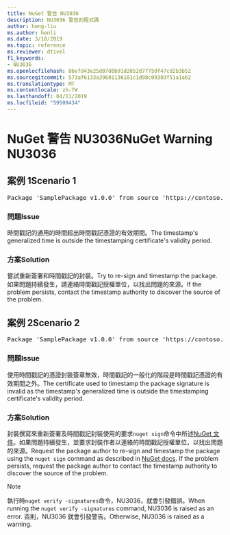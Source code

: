 ```yaml
---
title: NuGet 警告 NU3036
description: NU3036 警告的程式碼
author: heng-liu
ms.author: henli
ms.date: 3/18/2019
ms.topic: reference
ms.reviewer: dtivel
f1_keywords:
- NU3036
ms.openlocfilehash: 86efd43e25d07d0b91d2852d77750f47cd2b3b52
ms.sourcegitcommit: 573af6133a39601136181c1d98c09303f51a1ab2
ms.translationtype: MT
ms.contentlocale: zh-TW
ms.lasthandoff: 04/11/2019
ms.locfileid: "59509434"
---
```

# <a name="nuget-warning-nu3036"></a><span data-ttu-id="609d6-103">NuGet 警告 NU3036</span><span class="sxs-lookup"><span data-stu-id="609d6-103">NuGet Warning NU3036</span></span>

## <a name="scenario-1"></a><span data-ttu-id="609d6-104">案例 1</span><span class="sxs-lookup"><span data-stu-id="609d6-104">Scenario 1</span></span>

<pre>Package 'SamplePackage v1.0.0' from source 'https://contoso.com/index.json': The timestamp's generalized time is outside the timestamping certificate's validity period.</pre>

### <a name="issue"></a><span data-ttu-id="609d6-105">問題</span><span class="sxs-lookup"><span data-stu-id="609d6-105">Issue</span></span>

<span data-ttu-id="609d6-106">時間戳記的通用的時間超出時間戳記憑證的有效期間。</span><span class="sxs-lookup"><span data-stu-id="609d6-106">The timestamp's generalized time is outside the timestamping certificate's validity period.</span></span>


### <a name="solution"></a><span data-ttu-id="609d6-107">方案</span><span class="sxs-lookup"><span data-stu-id="609d6-107">Solution</span></span>

<span data-ttu-id="609d6-108">嘗試重新簽署和時間戳記的封裝。</span><span class="sxs-lookup"><span data-stu-id="609d6-108">Try to re-sign and timestamp the package.</span></span> <span data-ttu-id="609d6-109">如果問題持續發生，請連絡時間戳記授權單位，以找出問題的來源。</span><span class="sxs-lookup"><span data-stu-id="609d6-109">If the problem persists, contact the timestamp authority to discover the source of the problem.</span></span>



## <a name="scenario-2"></a><span data-ttu-id="609d6-110">案例 2</span><span class="sxs-lookup"><span data-stu-id="609d6-110">Scenario 2</span></span>

<pre>Package 'SamplePackage v1.0.0' from source 'https://contoso.com/index.json': The primary signature's timestamp's generalized time is outside the timestamping certificate's validity period.</pre>

### <a name="issue"></a><span data-ttu-id="609d6-111">問題</span><span class="sxs-lookup"><span data-stu-id="609d6-111">Issue</span></span>

<span data-ttu-id="609d6-112">使用時間戳記的憑證封裝簽章無效，時間戳記的一般化的階段是時間戳記憑證的有效期間之外。</span><span class="sxs-lookup"><span data-stu-id="609d6-112">The certificate used to timestamp the package signature is invalid as the timestamp's generalized time is outside the timestamping certificate's validity period.</span></span>


### <a name="solution"></a><span data-ttu-id="609d6-113">方案</span><span class="sxs-lookup"><span data-stu-id="609d6-113">Solution</span></span>

<span data-ttu-id="609d6-114">封裝撰寫來重新簽署及時間戳記封裝使用的要求`nuget sign`命令中所述[NuGet 文件](https://docs.microsoft.com/en-us/nuget/create-packages/sign-a-package)。如果問題持續發生，並要求封裝作者以連絡的時間戳記授權單位，以找出問題的來源。</span><span class="sxs-lookup"><span data-stu-id="609d6-114">Request the package author to re-sign and timestamp the package using the `nuget sign` command as described in [NuGet docs](https://docs.microsoft.com/en-us/nuget/create-packages/sign-a-package). If the problem persists, request the package author to contact the timestamp authority to discover the source of the problem.</span></span>


> [!Note]
> <span data-ttu-id="609d6-115">執行時`nuget verify -signatures`命令，NU3036，就會引發錯誤。</span><span class="sxs-lookup"><span data-stu-id="609d6-115">When running the `nuget verify -signatures` command, NU3036 is raised as an error.</span></span> <span data-ttu-id="609d6-116">否則，NU3036 就會引發警告。</span><span class="sxs-lookup"><span data-stu-id="609d6-116">Otherwise, NU3036 is raised as a warning.</span></span>